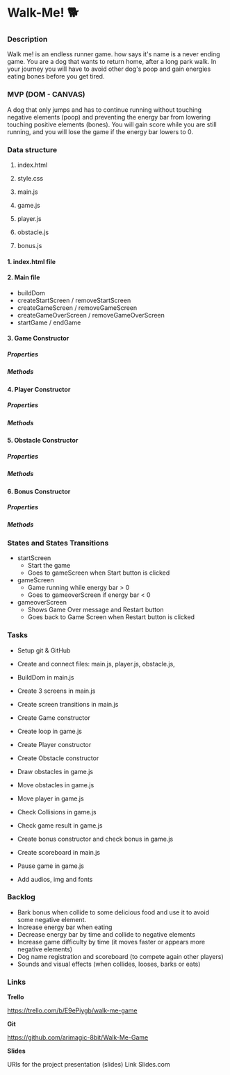 # Walk-Me! 🐕

### Description

Walk me! is an endless runner game. how says it's name is a never ending game. You are a dog that wants to return home, after  a long park walk. In your journey you will have to avoid other dog's poop and gain energies eating bones before you get tired.

### MVP (DOM - CANVAS)

A dog that only jumps and has to continue running without touching negative elements (poop) and preventing the energy bar from lowering touching positive elements (bones). You will gain score while you are still running, and you will lose the game if the energy bar lowers to 0. 

### Data structure

1. index.html

2. style.css

3. main.js

4. game.js

5. player.js

6. obstacle.js

7. bonus.js

#### 1. index.html file

#### 2. Main file

- buildDom
- createStartScreen / removeStartScreen
- createGameScreen / removeGameScreen
- createGameOverScreen / removeGameOverScreen
- startGame / endGame

#### 3. Game Constructor

##### **Properties**

##### **Methods**

#### 4. Player Constructor

##### **Properties**

##### **Methods**

#### 5. Obstacle Constructor

##### **Properties**

##### **Methods**

#### 6. Bonus Constructor

##### **Properties**

##### **Methods**

### States and States Transitions

- startScreen
  - Start the game
  - Goes to gameScreen when Start button is clicked
- gameScreen
  - Game running while energy bar > 0
  - Goes to gameoverScreen if energy bar < 0 
- gameoverScreen
  - Shows Game Over message and Restart button
  - Goes back to Game Screen when Restart button is clicked

### Tasks

- Setup git & GitHub

- Create and connect files: main.js, player.js, obstacle.js,

- BuildDom in main.js

- Create 3 screens in main.js

- Create screen transitions in main.js

- Create Game constructor

- Create loop in game.js

- Create Player constructor

- Create Obstacle constructor

- Draw obstacles in game.js

- Move obstacles in game.js

- Move player in game.js

- Check Collisions in game.js

- Check game result in game.js

- Create bonus constructor and check bonus in game.js

- Create scoreboard in main.js

- Pause game in game.js

- Add audios, img and fonts

  

### Backlog

- Bark bonus when collide to some delicious food and use it to avoid some negative element.
- Increase energy bar when eating
- Decrease energy bar by time and collide to negative elements
- Increase game difficulty by time (it moves faster or appears more negative elements)
- Dog name registration and scoreboard (to compete again other players)
- Sounds and visual effects (when collides, looses, barks or eats)

### Links

**Trello**

https://trello.com/b/E9ePiygb/walk-me-game

**Git**

https://github.com/arimagic-8bit/Walk-Me-Game

**Slides**

URls for the project presentation (slides) Link Slides.com
